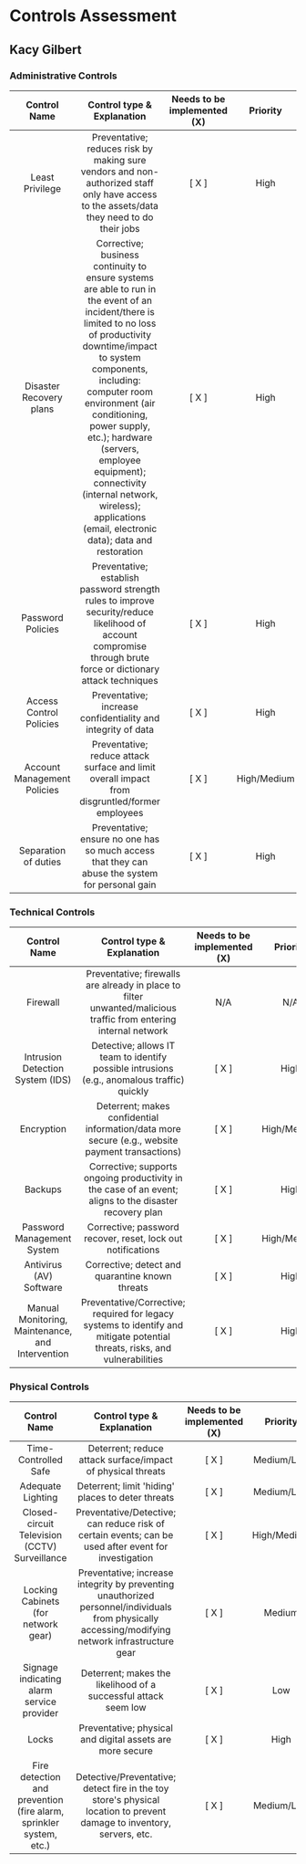 # Controls Assessment

## Kacy Gilbert

### Administrative Controls

|   Control Name    |   Control type & Explanation  |   Needs to be implemented (X) |   Priority    |
|   :-----:         |   :-----:                     |   :-----:                     |   :-----:     |
|   Least Privilege |   Preventative; reduces risk by making sure vendors and non-authorized staff only have access to the assets/data they need to do their jobs   |   [ X ]  |  High  |
|   Disaster Recovery plans   |   Corrective; business continuity to ensure systems are able to run in the event of an incident/there is limited to no loss of productivity downtime/impact to system components, including: computer room environment (air conditioning, power supply, etc.); hardware (servers, employee equipment); connectivity (internal network, wireless); applications (email, electronic data); data and restoration | [ X ]  |  High |
|   Password Policies   |   Preventative; establish password strength rules to improve security/reduce likelihood of account compromise through brute force or dictionary attack techniques | [ X ]  |  High |
|   Access Control Policies  |   Preventative; increase confidentiality and integrity of data| [ X ]  |  High |
|   Account Management Policies   |   Preventative; reduce attack surface and limit overall impact from disgruntled/former employees | [ X ]  |  High/Medium |
|   Separation of duties   |   Preventative; ensure no one has so much access that they can abuse the system for personal gain | [ X ]  |  High |

### Technical Controls

|   Control Name    |   Control type & Explanation  |   Needs to be implemented (X) |   Priority    |
|   :-----:         |   :-----:                     |   :-----:                     |   :-----:     |
|   Firewall  |   Preventative; firewalls are already in place to filter unwanted/malicious traffic from entering internal network | N/A  |  N/A |
|   Intrusion Detection System (IDS)  |   Detective; allows IT team to identify possible intrusions (e.g., anomalous traffic) quickly | [ X ]  |  High |
|   Encryption  |   Deterrent; makes confidential information/data more secure (e.g., website payment transactions) | [ X ]  |  High/Medium |
|   Backups  |   Corrective; supports ongoing productivity in the case of an event; aligns to the disaster recovery plan | [ X ]  |  High |
|   Password Management System  |   Corrective; password recover, reset, lock out notifications | [ X ]  |  High/Medium |
|   Antivirus (AV) Software  |   Corrective; detect and quarantine known threats | [ X ]  | High  |
|   Manual Monitoring, Maintenance, and Intervention  |   Preventative/Corrective; required for legacy systems to identify and mitigate potential threats, risks, and vulnerabilities | [ X ]  | High  |

### Physical Controls

|   Control Name    |   Control type & Explanation  |   Needs to be implemented (X) |   Priority    |
|   :-----:         |   :-----:                     |   :-----:                     |   :-----:     |
|   Time-Controlled Safe  |   Deterrent; reduce attack surface/impact of physical threats | [ X ]  | Medium/Low  |
|   Adequate Lighting  |   Deterrent; limit 'hiding' places to deter threats | [ X ]  | Medium/Low |
|   Closed-circuit Television (CCTV) Surveillance  |   Preventative/Detective; can reduce risk of certain events; can be used after event for investigation | [ X ]  | High/Medium  |
|   Locking Cabinets (for network gear)  |   Preventative; increase integrity by preventing unauthorized personnel/individuals from physically accessing/modifying network infrastructure gear | [ X ]  |  Medium |
|   Signage indicating alarm service provider  |   Deterrent; makes the likelihood of a successful attack seem low | [ X ]  |  Low |
|   Locks  |   Preventative; physical and digital assets are more secure | [ X ]  | High  |
|   Fire detection and prevention (fire alarm, sprinkler system, etc.)  |   Detective/Preventative; detect fire in the toy store's physical location to prevent damage to inventory, servers, etc. | [ X ]  | Medium/Low  |

